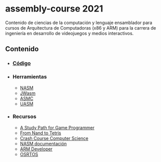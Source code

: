 # assembly-course 2021
Contenido de ciencias de la computación y lenguaje ensamblador para cursos de Arquitectura de Computadoras (x86 y ARM) para la carrera de ingeniería en desarrollo de videojuegos y medios interactivos.
## Contenido
- ### [Código](https://github.com/AlainPlusPlus/assembly-course/tree/main/codigo)
- ### Herramientas
    - [NASM](https://github.com/netwide-assembler/nasm)
    - [JWasm](https://github.com/JWasm/JWasm)
    - [ASMC](https://github.com/nidud/asmc)
    - [UASM](http://www.terraspace.co.uk/uasm.html)
- ### Recursos
    - [A Study Path for Game Programmer](https://miloyip.github.io/game-programmer)
    - [From Nand to Tetris](https://www.nand2tetris.org/)
    - [Crash Course Computer Science](https://www.youtube.com/watch?v=O5nskjZ_GoI&list=RDCMUCX6b17PVsYBQ0ip5gyeme-Q)
    - [NASM documentación](https://www.nasm.us/xdoc/2.15.05/html/nasmdoc0.html)
    - [ARM Developer](https://developer.arm.com/documentation/)
    - [OSRTOS](https://www.osrtos.com/)
